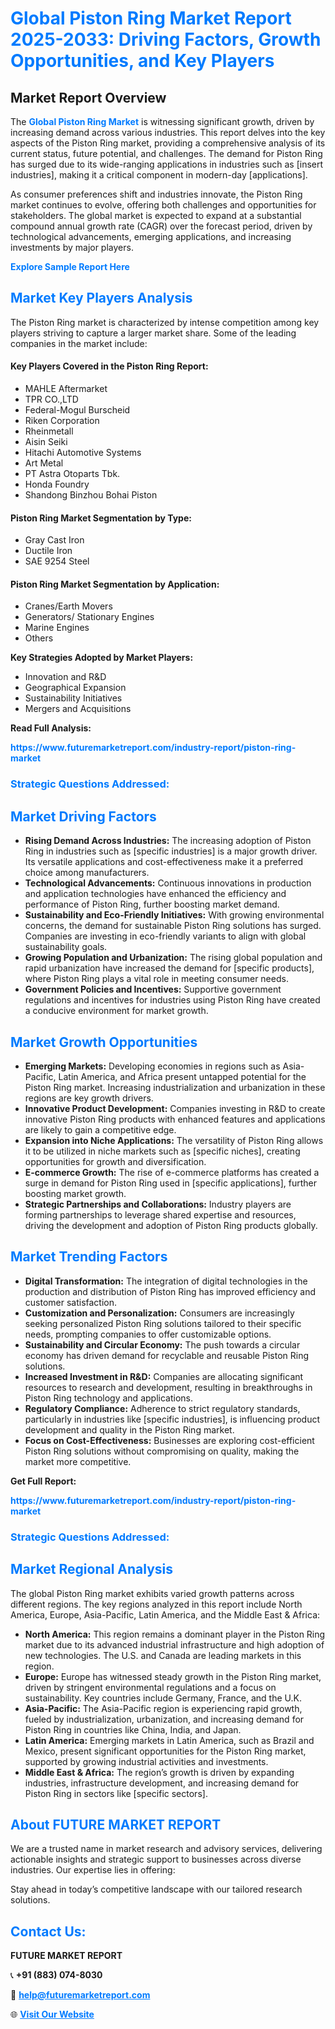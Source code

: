 <h1 style="color: #007BFF;">Global Piston Ring Market Report 2025-2033: Driving Factors, Growth Opportunities, and Key Players</h1>

<section id="overview">
<h2>Market Report Overview</h2>
<p>The <a href="https://www.futuremarketreport.com/industry-report/piston-ring-market" style="color: #007BFF; text-decoration: none;"><strong>Global Piston Ring Market</strong></a> is witnessing significant growth, driven by increasing demand across various industries. This report delves into the key aspects of the Piston Ring market, providing a comprehensive analysis of its current status, future potential, and challenges. The demand for Piston Ring has surged due to its wide-ranging applications in industries such as [insert industries], making it a critical component in modern-day [applications].</p>
<p>As consumer preferences shift and industries innovate, the Piston Ring market continues to evolve, offering both challenges and opportunities for stakeholders. The global market is expected to expand at a substantial compound annual growth rate (CAGR) over the forecast period, driven by technological advancements, emerging applications, and increasing investments by major players.</p>
</section>

<section id="overview">
<p><a href="https://www.futuremarketreport.com/request-sample/reportId=91736" style="color: #007BFF; text-decoration: none;"><strong>Explore Sample Report Here</strong></a></p>
</section>

<section id="key-players">
<h2 style="color: #007BFF;">Market Key Players Analysis</h2>
<p>The Piston Ring market is characterized by intense competition among key players striving to capture a larger market share. Some of the leading companies in the market include:</p>
<h4>Key Players Covered in the Piston Ring Report:</h4>
<ul><li>MAHLE Aftermarket</li><li>TPR CO.,LTD</li><li>Federal-Mogul Burscheid</li><li>Riken Corporation</li><li>Rheinmetall</li><li>Aisin Seiki</li><li>Hitachi Automotive Systems</li><li>Art Metal</li><li>PT Astra Otoparts Tbk.</li><li>Honda Foundry</li><li>Shandong Binzhou Bohai Piston</li></ul>
<h4>Piston Ring Market Segmentation by Type:</h4>
<ul><li>Gray Cast Iron</li><li>Ductile Iron</li><li>SAE 9254 Steel</li></ul>

<h4>Piston Ring Market Segmentation by Application:</h4>
<ul><li>Cranes/Earth Movers</li><li>Generators/ Stationary Engines</li><li>Marine Engines</li><li>Others</li></ul>
<p><strong>Key Strategies Adopted by Market Players:</strong></p>
<ul>
<li>Innovation and R&D</li>
<li>Geographical Expansion</li>
<li>Sustainability Initiatives</li>
<li>Mergers and Acquisitions</li>
</ul>
</section>

<section>
<p><strong>Read Full Analysis: </strong></p><a href="https://www.futuremarketreport.com/industry-report/piston-ring-market" style="color: #007BFF; text-decoration: none;"><strong>https://www.futuremarketreport.com/industry-report/piston-ring-market</strong></a>
<h3 style="color: #007BFF;">Strategic Questions Addressed:</h3>
</section>

<section id="driving-factors">
<h2 style="color: #007BFF;">Market Driving Factors</h2>
<ul>
<li><strong>Rising Demand Across Industries:</strong> The increasing adoption of Piston Ring in industries such as [specific industries] is a major growth driver. Its versatile applications and cost-effectiveness make it a preferred choice among manufacturers.</li>
<li><strong>Technological Advancements:</strong> Continuous innovations in production and application technologies have enhanced the efficiency and performance of Piston Ring, further boosting market demand.</li>
<li><strong>Sustainability and Eco-Friendly Initiatives:</strong> With growing environmental concerns, the demand for sustainable Piston Ring solutions has surged. Companies are investing in eco-friendly variants to align with global sustainability goals.</li>
<li><strong>Growing Population and Urbanization:</strong> The rising global population and rapid urbanization have increased the demand for [specific products], where Piston Ring plays a vital role in meeting consumer needs.</li>
<li><strong>Government Policies and Incentives:</strong> Supportive government regulations and incentives for industries using Piston Ring have created a conducive environment for market growth.</li>
</ul>
</section>

<section id="growth-opportunities">
<h2 style="color: #007BFF;">Market Growth Opportunities</h2>
<ul>
<li><strong>Emerging Markets:</strong> Developing economies in regions such as Asia-Pacific, Latin America, and Africa present untapped potential for the Piston Ring market. Increasing industrialization and urbanization in these regions are key growth drivers.</li>
<li><strong>Innovative Product Development:</strong> Companies investing in R&D to create innovative Piston Ring products with enhanced features and applications are likely to gain a competitive edge.</li>
<li><strong>Expansion into Niche Applications:</strong> The versatility of Piston Ring allows it to be utilized in niche markets such as [specific niches], creating opportunities for growth and diversification.</li>
<li><strong>E-commerce Growth:</strong> The rise of e-commerce platforms has created a surge in demand for Piston Ring used in [specific applications], further boosting market growth.</li>
<li><strong>Strategic Partnerships and Collaborations:</strong> Industry players are forming partnerships to leverage shared expertise and resources, driving the development and adoption of Piston Ring products globally.</li>
</ul>
</section>

<section id="trending-factors">
<h2 style="color: #007BFF;">Market Trending Factors</h2>
<ul>
<li><strong>Digital Transformation:</strong> The integration of digital technologies in the production and distribution of Piston Ring has improved efficiency and customer satisfaction.</li>
<li><strong>Customization and Personalization:</strong> Consumers are increasingly seeking personalized Piston Ring solutions tailored to their specific needs, prompting companies to offer customizable options.</li>
<li><strong>Sustainability and Circular Economy:</strong> The push towards a circular economy has driven demand for recyclable and reusable Piston Ring solutions.</li>
<li><strong>Increased Investment in R&D:</strong> Companies are allocating significant resources to research and development, resulting in breakthroughs in Piston Ring technology and applications.</li>
<li><strong>Regulatory Compliance:</strong> Adherence to strict regulatory standards, particularly in industries like [specific industries], is influencing product development and quality in the Piston Ring market.</li>
<li><strong>Focus on Cost-Effectiveness:</strong> Businesses are exploring cost-efficient Piston Ring solutions without compromising on quality, making the market more competitive.</li>
</ul>
</section>

<section>
<p><strong>Get Full Report: </strong></p><a href="https://www.futuremarketreport.com/industry-report/piston-ring-market" style="color: #007BFF; text-decoration: none;"><strong>https://www.futuremarketreport.com/industry-report/piston-ring-market</strong></a>
<h3 style="color: #007BFF;">Strategic Questions Addressed:</h3>
</section>


<section id="regional-analysis">
<h2 style="color: #007BFF;">Market Regional Analysis</h2>
<p>The global Piston Ring market exhibits varied growth patterns across different regions. The key regions analyzed in this report include North America, Europe, Asia-Pacific, Latin America, and the Middle East & Africa:</p>
<ul>
<li><strong>North America:</strong> This region remains a dominant player in the Piston Ring market due to its advanced industrial infrastructure and high adoption of new technologies. The U.S. and Canada are leading markets in this region.</li>
<li><strong>Europe:</strong> Europe has witnessed steady growth in the Piston Ring market, driven by stringent environmental regulations and a focus on sustainability. Key countries include Germany, France, and the U.K.</li>
<li><strong>Asia-Pacific:</strong> The Asia-Pacific region is experiencing rapid growth, fueled by industrialization, urbanization, and increasing demand for Piston Ring in countries like China, India, and Japan.</li>
<li><strong>Latin America:</strong> Emerging markets in Latin America, such as Brazil and Mexico, present significant opportunities for the Piston Ring market, supported by growing industrial activities and investments.</li>
<li><strong>Middle East & Africa:</strong> The region’s growth is driven by expanding industries, infrastructure development, and increasing demand for Piston Ring in sectors like [specific sectors].</li>
</ul>
</section>

<footer>
<h2 style="color: #007BFF;">About FUTURE MARKET REPORT</h2>
<p>We are a trusted name in market research and advisory services, delivering actionable insights and strategic support to businesses across diverse industries. Our expertise lies in offering:</p>

<p>Stay ahead in today’s competitive landscape with our tailored research solutions.</p>

<h2 style="color: #007BFF;">Contact Us:</h2>
<p><strong>FUTURE MARKET REPORT</strong></p>
<p>📞 <strong>+91 (883) 074-8030</strong></p>
<p>📧 <strong><a href="mailto:help@futuremarketreport.com" style="color: #007BFF;">help@futuremarketreport.com</a></strong></p>
<p>🌐 <strong><a href="https://www.futuremarketreport.com/" style="color: #007BFF;">Visit Our Website</a></strong></p>
</footer>